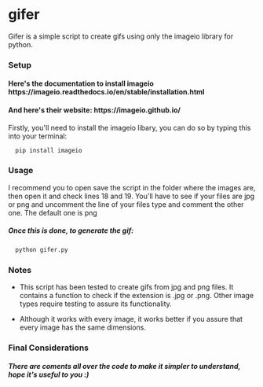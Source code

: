# gifer

<p>Gifer is a simple script to create gifs using only the imageio library for python.</p>

<h3>Setup</h3>

<h4>Here's the documentation to install imageio https://imageio.readthedocs.io/en/stable/installation.html </h4>
<h4>And here's their website: https://imageio.github.io/</h4>

<p>Firstly, you'll need to install the imageio libary, you can do so by typing this into your terminal:</p>

```bash
  pip install imageio
```

<h3>Usage </h3>
<p> I recommend you to open save the script in the folder where the images are, then open it and check lines 18 and 19. You'll have to see if your files are jpg or png and uncomment the line of your files type and comment the other one. The default one is png</p>

<h5>Once this is done, to generate the gif:</h5>

```bash
  python gifer.py
```

<h3>Notes</h3>

- This script has been tested to create gifs from jpg and png files. It contains a function to check if the extension is .jpg or .png. Other image types require testing to assure its functionality.

- Although it works with every image, it works better if you assure that every image has the same dimensions.

<h3>Final Considerations</h3>

<h5>There are coments all over the code to make it simpler to understand, hope it's useful to you :)</h5>
